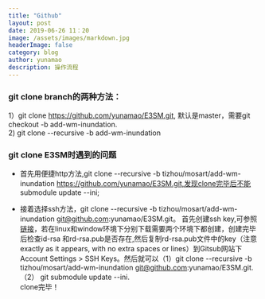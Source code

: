 ```yaml
---
title: "Github"
layout: post
date: 2019-06-26 11：20
image: /assets/images/markdown.jpg
headerImage: false
category: blog
author: yunamao
description: 操作流程
---
```



### git clone branch的两种方法：<br>
 1）git clone https://github.com/yunamao/E3SM.git, 默认是master，需要git checkout -b add-wm-inundation. <br>
2) git clone --recursive -b add-wm-inundation<br>
### git clone E3SM时遇到的问题 <br>

- 首先用便捷http方法,git clone --recursive -b tizhou/mosart/add-wm-inundation https://github.com/yunamao/E3SM.git,发现clone完毕后不能 submodule update --ini; <br>
 
- 接着选择ssh方法，git clone --recursive -b tizhou/mosart/add-wm-inundation git@github.com:yunamao/E3SM.git。 首先创建ssh key,可参照[链接](https://gist.github.com/adamjohnson/5682757)，若在linux和window环境下分别下载需要两个环境下都创建，创建完毕后检查id-rsa 和rd-rsa.pub是否存在,然后复制rd-rsa.pub文件中的key（注意exactly as it appears, with no extra spaces or lines）到Gitsub网站下Account Settings > SSH Keys。然后就可以（1）git clone --recursive -b tizhou/mosart/add-wm-inundation git@github.com:yunamao/E3SM.git.（2） git submodule update --ini. <br> clone完毕！
